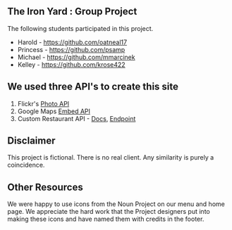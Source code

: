 ## The Iron Yard : Group Project

The following students participated in this project.

* Harold - https://github.com/oatneal17
* Princess - https://github.com/psamp
* Michael - https://github.com/mmarcinek
* Kelley - https://github.com/krose422

## We used three API's to create this site

1. Flickr's [Photo API](https://www.flickr.com/services/api/)
2. Google Maps [Embed API](https://developers.google.com/maps/documentation/embed/)
3. Custom Restaurant API -
    [Docs](http://docs.restaurantapi.apiary.io/),
    [Endpoint](http://private-anon-98317ffb0-restaurantapi.apiary-mock.com)

## Disclaimer

This project is fictional. There is no real client. Any similarity is purely a coincidence.


## Other Resources

We were happy to use icons from the Noun Project on our menu and home page. We appreciate the hard work
that the Project designers put into making these icons and have named them with credits in the footer.

